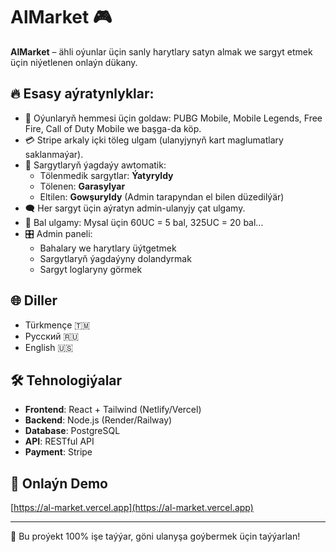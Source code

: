 # AlMarket 🎮

**AlMarket** – ähli oýunlar üçin sanly harytlary satyn almak we sargyt etmek üçin niýetlenen onlaýn dükany.

## 🔥 Esasy aýratynlyklar:

- 🎯 Oýunlaryň hemmesi üçin goldaw: PUBG Mobile, Mobile Legends, Free Fire, Call of Duty Mobile we başga-da köp.
- 💳 Stripe arkaly içki töleg ulgam (ulanyjynyň kart maglumatlary saklanmaýar).
- 🧾 Sargytlaryň ýagdaýy awtomatik:
  - Tölenmedik sargytlar: **Ýatyryldy**
  - Tölenen: **Garasylyar**
  - Eltilen: **Gowşuryldy** (Admin tarapyndan el bilen düzedilýär)
- 🗨 Her sargyt üçin aýratyn admin-ulanyjy çat ulgamy.
- 🔢 Bal ulgamy: Mysal üçin 60UC = 5 bal, 325UC = 20 bal...
- 🎛 Admin paneli:
  - Bahalary we harytlary üýtgetmek
  - Sargytlaryň ýagdaýyny dolandyrmak
  - Sargyt loglaryny görmek

## 🌐 Diller

- Türkmençe 🇹🇲
- Русский 🇷🇺
- English 🇺🇸

## 🛠 Tehnologiýalar

- **Frontend**: React + Tailwind (Netlify/Vercel)
- **Backend**: Node.js (Render/Railway)
- **Database**: PostgreSQL
- **API**: RESTful API
- **Payment**: Stripe

## 🚀 Onlaýn Demo

[https://al-market.vercel.app](https://al-market.vercel.app)

---

💼 Bu proýekt 100% işe taýýar, göni ulanyşa goýbermek üçin taýýarlan!
